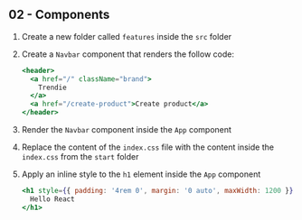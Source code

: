 ## 02 - Components

1. Create a new folder called `features` inside the `src` folder

2. Create a `Navbar` component that renders the follow code:

   ```jsx
   <header>
     <a href="/" className="brand">
       Trendie
     </a>
     <a href="/create-product">Create product</a>
   </header>
   ```

3. Render the `Navbar` component inside the `App` component

4. Replace the content of the `index.css` file with the content inside the `index.css` from the `start` folder

5. Apply an inline style to the `h1` element inside the `App` component

   ```jsx
   <h1 style={{ padding: '4rem 0', margin: '0 auto', maxWidth: 1200 }}>
     Hello React
   </h1>
   ```
